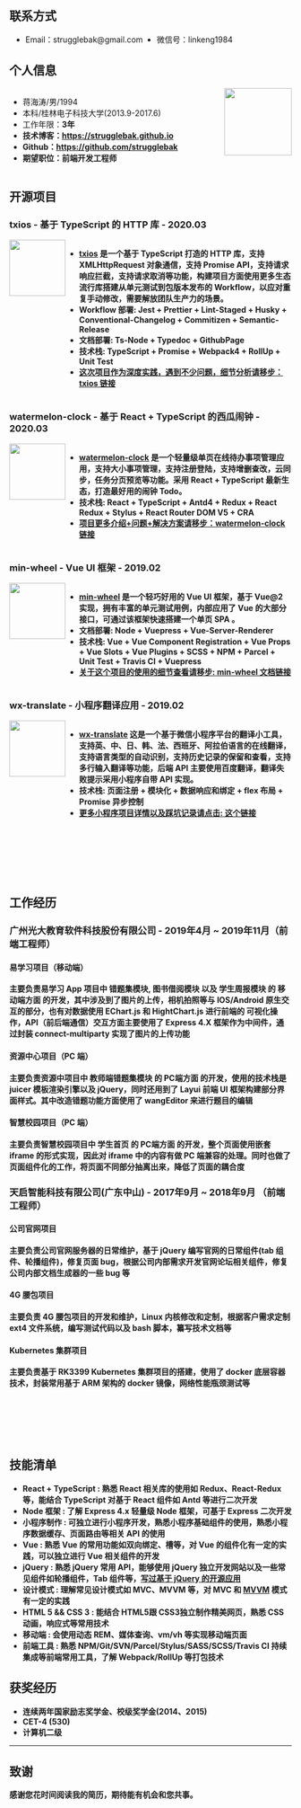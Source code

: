 ## 联系方式
<ul style="overflow: hidden;">
<li style="float: left; margin-left: 5px; margin-right: 20px;">Email：strugglebak@gmail.com</li>
<li style="float: left; margin-left: 5px; margin-right: 20px;">微信号：linkeng1984</li>
</ul>

## 个人信息
<div style="overflow: hidden;">
<div style="float: right">
<img src="https://i.loli.net/2019/10/29/rIMSc5khJTwtWLn.jpg" width=120>
</div>
<div style="float: left;">
<ul>
<li>蒋海涛/男/1994</li>
<li>本科/桂林电子科技大学(2013.9-2017.6)</li>
<li>工作年限：<strong>3年<strong></li>
<li><strong>技术博客：</strong><u><a href="https://strugglebak.github.io">https://strugglebak.github.io</a></u></li>
<li><strong>Github：</strong><u><a href="https://github.com/strugglebak">https://github.com/strugglebak</a></u></li>
<li>期望职位：<strong>前端开发</strong>工程师</li>
</ul>
</div>
</div>

## 开源项目

### txios - 基于 TypeScript 的 HTTP 库 - 2020.03

<div style="overflow: hidden;">
<div style="float: left; padding: 0px 0;">
<a href="https://strugglebak.github.io/txios/" style="display: inline-block;">
<img src="https://i.loli.net/2020/03/17/lFDsRbZCWJXM5xQ.png" width="100">
</a>
</div>
<div style="float: right; width: 80%;">
<ul>
<li><u><a href="https://github.com/strugglebak/txios">txios</a></u>
是一个基于 <strong>TypeScript</strong> 打造的 HTTP 库，支持 <strong>XMLHttpRequest</strong> 对象通信，支持 <strong>Promise</strong> API，支持<strong>请求响应拦截</strong>，支持<strong>请求取消</strong>等功能，构建项目方面使用更多生态流行库搭建从<strong>单元测试</strong>到<strong>包版本发布</strong>的 Workflow，以应对重复手动修改，需要解放团队生产力的场景。</li>

<li>Workflow 部署: <strong>Jest</strong> + Prettier + Lint-Staged + Husky + Conventional-Changelog + Commitizen + Semantic-Release</li>
<li>文档部署: Ts-Node + Typedoc + GithubPage </li>
<li>技术栈: <strong>TypeScript</strong> + Promise + Webpack4 + RollUp + Unit Test</li>
<li><strong><u>这次项目作为深度实践，遇到不少问题，细节分析请移步：</strong><a href="https://strugglebak.github.io/2020/03/14/txios-%E5%9F%BA%E4%BA%8ETypeScript%E7%9A%84http%E5%BA%93%E7%9A%84%E5%AE%9E%E8%B7%B5%E6%80%BB%E7%BB%93/">txios 链接</a></u></li>
</ul>
</div>
</div>

### watermelon-clock - 基于 React + TypeScript 的西瓜闹钟 - 2020.03

<div style="overflow: hidden;">
<div style="float: left; padding: 0px 0;">
<a href="https://strugglebak.github.io/watermelon-clock/" style="display: inline-block;">
<img src="https://i.loli.net/2020/03/17/DLhQunRFPojMyTq.png" width="100">
</a>
</div>
<div style="float: right; width: 80%;">
<ul>
<li><u><a href="https://github.com/strugglebak/watermelon-clock">watermelon-clock</a></u>
是一个轻量级单页在线待办事项管理应用，支持大小事项管理，支持注册登陆，支持增删查改，云同步，任务分页预览等功能。采用 <strong>React</strong> + <strong>TypeScript</strong> 最新生态，打造最好用的闹钟 Todo。</li>
<li>技术栈: <strong>React</strong> + <strong>TypeScript</strong> + <strong>Antd4</strong> + Redux + React Redux + Stylus + React Router DOM V5 + CRA</li>
<li><u><strong>项目更多介绍+问题+解决方案请移步：</strong><a href="https://strugglebak.github.io/2020/03/17/watermelon-clock-%E5%9F%BA%E4%BA%8ETypeScript-React%E7%9A%84%E8%A5%BF%E7%93%9C%E9%97%B9%E9%92%9F%E9%A1%B9%E7%9B%AE%E7%9A%84%E5%AE%9E%E8%B7%B5%E6%80%BB%E7%BB%93/">watermelon-clock 链接</a></u></li>
</ul>
</div>
</div>

### min-wheel - Vue UI 框架 - 2019.02

<div style="overflow: hidden;">
<div style="float: left; padding: 0px 0;">
<a href="http://strugglebak.github.io/min-wheel/" style="display: inline-block;">
<img src="https://i.loli.net/2019/02/28/5c776eec17980.png" width="100">
</a>
</div>
<div style="float: right; width: 80%;">
<ul>
<li><u><a href="https://github.com/strugglebak/min-wheel">min-wheel</a></u>
是一个轻巧好用的 <strong>Vue</strong> UI 框架，基于 Vue@2 实现，拥有丰富的<strong>单元测试</strong>用例，内部应用了 Vue 的大部分接口，可通过该框架快速搭建一个单页 SPA 。</li>
<li>文档部署: <strong>Node</strong> + Vuepress + Vue-Server-Renderer</li>
<li>技术栈: <strong>Vue</strong> + Vue Component Registration + Vue Props + Vue Slots + Vue Plugins + SCSS + NPM + Parcel + Unit Test + Travis CI + Vuepress</li>
<li><u><strong>关于这个项目的使用的细节查看请移步:</strong> <a href="http://strugglebak.github.io/min-wheel/">min-wheel 文档链接</a></u></li>
</ul>
</div>
</div>


### wx-translate - 小程序翻译应用 - 2019.02
<div style="overflow: hidden;">
<div style="float: left; padding: 0px 0;">
<img src="https://i.loli.net/2019/02/27/5c7656307e497.jpeg" width="100">
</div>
<div style="float: right; width: 80%">
<ul>
<li><u><a href="https://github.com/strugglebak/wx-translate">wx-translate</a></u>
这是一个基于<strong>微信小程序</strong>平台的翻译小工具，支持英、中、日、韩、法、西班牙、阿拉伯语言的在线翻译，支持语言类型的自动识别，支持历史记录的保留和查看，支持多行输入翻译等功能，后端 API 主要使用百度翻译，翻译失败提示采用小程序自带 API 实现。</li>
<li>技术栈: 页面注册 + 模块化 + 数据响应和绑定 + flex 布局 + Promise 异步控制</li>
<li><u><strong>更多小程序项目详情以及踩坑记录请点击:</strong> <a href="https://github.com/strugglebak/wx-translate/blob/master/README.md">这个链接</a></u></li>
</ul>
</div>
</div>

<div style="margin-bottom: 120px"></div>

## 工作经历

### 广州光大教育软件科技股份有限公司 - 2019年4月 ~ 2019年11月（前端工程师）
#### 易学习项目（移动端）
主要负责易学习 App 项目中 **错题集模块**, **图书借阅模块** 以及 **学生周报模块** 的 **移动端方面** 的开发，其中涉及到了图片的上传，相机拍照等与 IOS/Android 原生交互的部分，也有对数据使用 **EChart.js** 和 **HightChart.js** 进行前端的 **可视化操作**，API（前后端通信）交互方面主要使用了 **Express 4.X** 框架作为中间件，通过封装 connect-multiparty 实现了图片的上传功能

#### 资源中心项目（PC 端）
主要负责资源中项目中 **教师端错题集模块** 的 **PC端方面** 的开发，使用的技术栈是 **juicer** 模板渲染引擎以及 **jQuery**，同时还用到了 **Layui** 前端 UI 框架构建部分界面样式。其中改造错题功能方面使用了 **wangEditor** 来进行题目的编辑

#### 智慧校园项目（PC 端）
主要负责智慧校园项目中 **学生首页** 的 **PC端方面** 的开发，整个页面使用嵌套 iframe 的形式实现，因此对 iframe 中的内容有做 PC 端兼容的处理。同时也做了页面组件化的工作，将页面不同部分抽离出来，降低了页面的耦合度

### 天启智能科技有限公司(广东中山) - 2017年9月 ~ 2018年9月 （前端工程师）

#### 公司官网项目
主要负责公司官网服务器的日常维护，基于 **jQuery** 编写官网的日常组件(tab 组件、轮播组件)，修复页面 bug，根据公司内部需求开发官网论坛相关组件，修复公司内部文档生成器的一些 bug 等

#### 4G 腰包项目
主要负责 4G 腰包项目的开发和维护，Linux 内核修改和定制，根据客户需求定制 ext4 文件系统，编写测试代码以及 bash 脚本，纂写技术文档等

#### Kubernetes 集群项目
主要负责基于 RK3399 Kubernetes 集群项目的搭建，使用了 docker 底层容器技术，封装常用基于 ARM 架构的 docker 镜像，网络性能瓶颈测试等

<div style="margin-bottom: 120px"></div>

## 技能清单
- React + TypeScript : 熟悉 React 相关库的使用如 Redux、React-Redux 等，能结合 TypeScript 对基于 React 组件如 Antd 等进行二次开发
- Node 框架 : 了解 Express 4.x 轻量级 Node 框架，可基于 Express 二次开发
- 小程序制作 : 可独立进行小程序开发，熟悉小程序基础组件的使用，熟悉小程序数据缓存、页面路由等相关 API 的使用
- Vue : 熟悉 Vue 的常用功能如双向绑定、槽等，对 Vue 的组件化有一定的实践，可以独立进行 Vue 相关组件的开发
- jQuery : 熟悉 jQuery 常用 API，能够使用 jQuery 独立开发网站以及一些常见组件如轮播组件，Tab 组件等，[写过基于 jQuery 的开源应用](https://github.com/strugglebak/music)
- 设计模式 : 理解常见设计模式如 MVC、MVVM 等，对 MVC 和 [MVVM](https://github.com/strugglebak/mvvm) 模式有一定的实践
- HTML 5 && CSS 3 : 能结合 HTML5跟 CSS3独立制作精美网页，熟悉 CSS 动画，响应式等常用技术
- 移动端 : 会使用动态 REM、媒体查询、vm/vh 等实现移动端页面
- 前端工具 : 熟悉 NPM/Git/SVN/Parcel/Stylus/SASS/SCSS/Travis CI 持续集成等前端常用工具，了解 Webpack/RollUp 等打包技术

## 获奖经历
- 连续两年国家励志奖学金、校级奖学金(2014、2015)
- CET-4 (530)
- 计算机二级

---
## 致谢
感谢您花时间阅读我的简历，期待能有机会和您共事。
